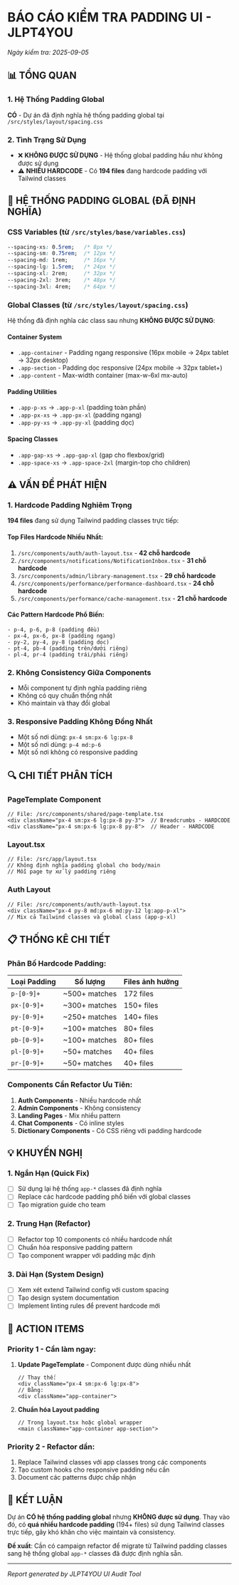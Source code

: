 # BÁO CÁO KIỂM TRA PADDING UI - JLPT4YOU
*Ngày kiểm tra: 2025-09-05*

## 📊 TỔNG QUAN

### 1. Hệ Thống Padding Global
**CÓ** - Dự án đã định nghĩa hệ thống padding global tại `/src/styles/layout/spacing.css`

### 2. Tình Trạng Sử Dụng
- ❌ **KHÔNG ĐƯỢC SỬ DỤNG** - Hệ thống global padding hầu như không được sử dụng
- ⚠️ **NHIỀU HARDCODE** - Có **194 files** đang hardcode padding với Tailwind classes

## 🎨 HỆ THỐNG PADDING GLOBAL (ĐÃ ĐỊNH NGHĨA)

### CSS Variables (từ `/src/styles/base/variables.css`)
```css
--spacing-xs: 0.5rem;   /* 8px */
--spacing-sm: 0.75rem;  /* 12px */
--spacing-md: 1rem;     /* 16px */
--spacing-lg: 1.5rem;   /* 24px */
--spacing-xl: 2rem;     /* 32px */
--spacing-2xl: 3rem;    /* 48px */
--spacing-3xl: 4rem;    /* 64px */
```

### Global Classes (từ `/src/styles/layout/spacing.css`)
Hệ thống đã định nghĩa các class sau nhưng **KHÔNG ĐƯỢC SỬ DỤNG**:

#### Container System
- `.app-container` - Padding ngang responsive (16px mobile → 24px tablet → 32px desktop)
- `.app-section` - Padding dọc responsive (24px mobile → 32px tablet+)
- `.app-content` - Max-width container (max-w-6xl mx-auto)

#### Padding Utilities
- `.app-p-xs` → `.app-p-xl` (padding toàn phần)
- `.app-px-xs` → `.app-px-xl` (padding ngang)
- `.app-py-xs` → `.app-py-xl` (padding dọc)

#### Spacing Classes
- `.app-gap-xs` → `.app-gap-xl` (gap cho flexbox/grid)
- `.app-space-xs` → `.app-space-2xl` (margin-top cho children)

## ⚠️ VẤN ĐỀ PHÁT HIỆN

### 1. Hardcode Padding Nghiêm Trọng
**194 files** đang sử dụng Tailwind padding classes trực tiếp:

#### Top Files Hardcode Nhiều Nhất:
1. `/src/components/auth/auth-layout.tsx` - **42 chỗ hardcode**
2. `/src/components/notifications/NotificationInbox.tsx` - **31 chỗ hardcode**
3. `/src/components/admin/library-management.tsx` - **29 chỗ hardcode**
4. `/src/components/performance/performance-dashboard.tsx` - **24 chỗ hardcode**
5. `/src/components/performance/cache-management.tsx` - **21 chỗ hardcode**

#### Các Pattern Hardcode Phổ Biến:
```
- p-4, p-6, p-8 (padding đều)
- px-4, px-6, px-8 (padding ngang)
- py-2, py-4, py-8 (padding dọc)
- pt-4, pb-4 (padding trên/dưới riêng)
- pl-4, pr-4 (padding trái/phải riêng)
```

### 2. Không Consistency Giữa Components
- Mỗi component tự định nghĩa padding riêng
- Không có quy chuẩn thống nhất
- Khó maintain và thay đổi global

### 3. Responsive Padding Không Đồng Nhất
- Một số nơi dùng: `px-4 sm:px-6 lg:px-8`
- Một số nơi dùng: `p-4 md:p-6`
- Một số nơi không có responsive padding

## 🔍 CHI TIẾT PHÂN TÍCH

### PageTemplate Component
```tsx
// File: /src/components/shared/page-template.tsx
<div className="px-4 sm:px-6 lg:px-8 py-3">  // Breadcrumbs - HARDCODE
<div className="px-4 sm:px-6 lg:px-8 py-8">  // Header - HARDCODE
```

### Layout.tsx
```tsx
// File: /src/app/layout.tsx
// Không định nghĩa padding global cho body/main
// Mỗi page tự xử lý padding riêng
```

### Auth Layout
```tsx
// File: /src/components/auth/auth-layout.tsx
<div className="px-4 py-8 md:px-6 md:py-12 lg:app-p-xl">
// Mix cả Tailwind classes và global class (app-p-xl)
```

## 📋 THỐNG KÊ CHI TIẾT

### Phân Bố Hardcode Padding:
| Loại Padding | Số lượng | Files ảnh hưởng |
|-------------|----------|-----------------|
| `p-[0-9]+` | ~500+ matches | 172 files |
| `px-[0-9]+` | ~300+ matches | 150+ files |
| `py-[0-9]+` | ~250+ matches | 140+ files |
| `pt-[0-9]+` | ~100+ matches | 80+ files |
| `pb-[0-9]+` | ~100+ matches | 80+ files |
| `pl-[0-9]+` | ~50+ matches | 40+ files |
| `pr-[0-9]+` | ~50+ matches | 40+ files |

### Components Cần Refactor Ưu Tiên:
1. **Auth Components** - Nhiều hardcode nhất
2. **Admin Components** - Không consistency
3. **Landing Pages** - Mix nhiều pattern
4. **Chat Components** - Có inline styles
5. **Dictionary Components** - Có CSS riêng với padding hardcode

## 💡 KHUYẾN NGHỊ

### 1. Ngắn Hạn (Quick Fix)
- [ ] Sử dụng lại hệ thống `app-*` classes đã định nghĩa
- [ ] Replace các hardcode padding phổ biến với global classes
- [ ] Tạo migration guide cho team

### 2. Trung Hạn (Refactor)
- [ ] Refactor top 10 components có nhiều hardcode nhất
- [ ] Chuẩn hóa responsive padding pattern
- [ ] Tạo component wrapper với padding mặc định

### 3. Dài Hạn (System Design)
- [ ] Xem xét extend Tailwind config với custom spacing
- [ ] Tạo design system documentation
- [ ] Implement linting rules để prevent hardcode mới

## 🎯 ACTION ITEMS

### Priority 1 - Cần làm ngay:
1. **Update PageTemplate** - Component được dùng nhiều nhất
   ```tsx
   // Thay thế:
   <div className="px-4 sm:px-6 lg:px-8">
   // Bằng:
   <div className="app-container">
   ```

2. **Chuẩn hóa Layout padding**
   ```tsx
   // Trong layout.tsx hoặc global wrapper
   <main className="app-container app-section">
   ```

### Priority 2 - Refactor dần:
1. Replace Tailwind classes với app classes trong các components
2. Tạo custom hooks cho responsive padding nếu cần
3. Document các patterns được chấp nhận

## 📝 KẾT LUẬN

Dự án **CÓ hệ thống padding global** nhưng **KHÔNG được sử dụng**. Thay vào đó, có **quá nhiều hardcode padding** (194+ files) sử dụng Tailwind classes trực tiếp, gây khó khăn cho việc maintain và consistency.

**Đề xuất**: Cần có campaign refactor để migrate từ Tailwind padding classes sang hệ thống global `app-*` classes đã được định nghĩa sẵn.

---
*Report generated by JLPT4YOU UI Audit Tool*
